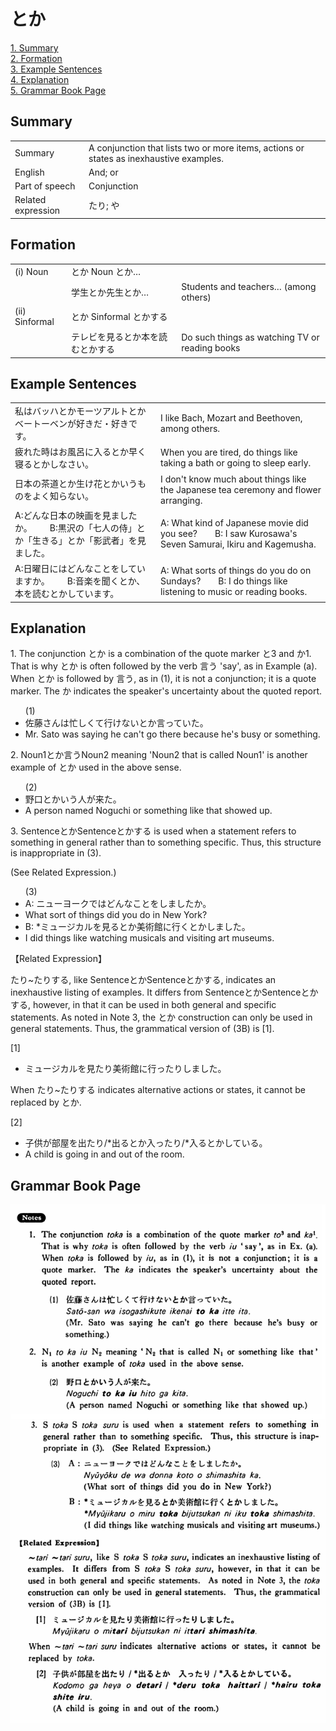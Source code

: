 # とか

[1. Summary](#summary)<br>
[2. Formation](#formation)<br>
[3. Example Sentences](#example-sentences)<br>
[4. Explanation](#explanation)<br>
[5. Grammar Book Page](#grammar-book-page)<br>


## Summary

<table><tr>   <td>Summary</td>   <td>A conjunction that lists two or more items, actions or states as inexhaustive examples.</td></tr><tr>   <td>English</td>   <td>And; or</td></tr><tr>   <td>Part of speech</td>   <td>Conjunction</td></tr><tr>   <td>Related expression</td>   <td>たり; や</td></tr></table>

## Formation

<table class="table"> <tbody><tr class="tr head"> <td class="td"><span class="numbers">(i)</span> <span> <span class="bold">Noun</span></span></td> <td class="td"><span class="concept">とか</span><span> Noun <span class="concept">とか</span>…</span></td> <td class="td"><span>&nbsp;</span></td> </tr> <tr class="tr"> <td class="td"><span>&nbsp;</span></td> <td class="td"><span>学生<span class="concept">とか</span>先生<span class="concept">とか</span>…</span> </td> <td class="td"><span>Students    and teachers… (among others)</span> </td> </tr> <tr class="tr head"> <td class="td"><span class="numbers">(ii)</span> <span> <span class="bold">Sinformal</span></span></td> <td class="td"><span class="concept">とか</span><span> Sinformal <span class="concept">とかする</span></span></td> <td class="td"><span>&nbsp;</span></td> </tr> <tr class="tr"> <td class="td"><span>&nbsp;</span></td> <td class="td"><span>テレビを見る<span class="concept">とか</span>本を読む<span class="concept">とかする</span></span> </td> <td class="td"><span>Do    such things as watching TV or reading books</span></td> </tr></tbody></table>

## Example Sentences

<table><tr>   <td>私はバッハとかモーツアルトとかベートーベンが好きだ・好きです。</td>   <td>I like Bach, Mozart and Beethoven, among others.</td></tr><tr>   <td>疲れた時はお風呂に入るとか早く寝るとかしなさい。</td>   <td>When you are tired, do things like taking a bath or going to sleep early.</td></tr><tr>   <td>日本の茶道とか生け花とかいうものをよく知らない。</td>   <td>I don't know much about things like the Japanese tea ceremony and flower arranging.</td></tr><tr>   <td>A:どんな日本の映画を見ましたか。  B:黒沢の「七人の侍」とか「生きる」とか「影武者」を見ました。</td>   <td>A: What kind of Japanese movie did you see?&emsp;&emsp;B: I saw Kurosawa's Seven Samurai, Ikiru and Kagemusha.</td></tr><tr>   <td>A:日曜日にはどんなことをしていますか。  B:音楽を聞くとか、本を読むとかしています。</td>   <td>A: What sorts of things do you do on Sundays?&emsp;&emsp;B: I do things like listening to music or reading books.</td></tr></table>

## Explanation

<p>1. The conjunction <span class="cloze">とか</span> is a combination of the quote marker と3 and か1. That is why <span class="cloze">とか</span> is often followed by the verb 言う 'say', as in Example (a). When <span class="cloze">とか</span> is followed by 言う, as in (1), it is not a conjunction; it is a quote marker. The か indicates the speaker's uncertainty about the quoted report.</p>  <ul>(1) <li>佐藤さんは忙しくて行けない<span class="cloze">とか</span>言っていた。</li> <li>Mr. Sato was saying he can't go there because he's busy or something.</li> </ul>  <p>2. Noun1<span class="cloze">とか</span>言うNoun2 meaning 'Noun2 that is called Noun1' is another example of <span class="cloze">とか</span> used in the above sense.</p>  <ul>(2) <li>野口<span class="cloze">とか</span>いう人が来た。</li> <li>A person named Noguchi or something like that showed up.</li> </ul>  <p>3. Sentence<span class="cloze">とか</span>Sentence<span class="cloze">とか</span>する is used when a statement refers to something in general rather than to something specific. Thus, this structure is inappropriate in (3).</p>  <p>(See Related Expression.)</p>  <ul>(3) <li>A: ニューヨークではどんなことをしましたか。</li> <li>What sort of things did you do in New York?</li> <div class="divide"></div> <li>B: *ミュージカルを見る<span class="cloze">とか</span>美術館に行く<span class="cloze">とか</span>しました。</li> <li>I did things like watching musicals and visiting art museums.</li> </ul>  <p>【Related Expression】</p>  <p>たり~たりする, like Sentence<span class="cloze">とか</span>Sentence<span class="cloze">とか</span>する, indicates an inexhaustive listing of examples. It differs from Sentence<span class="cloze">とか</span>Sentence<span class="cloze">とか</span>する, however, in that it can be used in both general and specific statements. As noted in Note 3, the <span class="cloze">とか</span> construction can only be used in general statements. Thus, the grammatical version of (3B) is [1].</p>  <p>[1]</p>  <ul> <li>ミュージカルを見たり美術館に行ったりしました。</li> </ul>  <p>When たり~たりする indicates alternative actions or states, it cannot be replaced by <span class="cloze">とか</span>.  <p>[2]</p>  <ul> <li>子供が部屋を出たり/*出る<span class="cloze">とか</span>入ったり/*入る<span class="cloze">とか</span>している。</li> <li>A child is going in and out of the room.</li> </ul>

## Grammar Book Page

![](../img/Basicとか.png)

